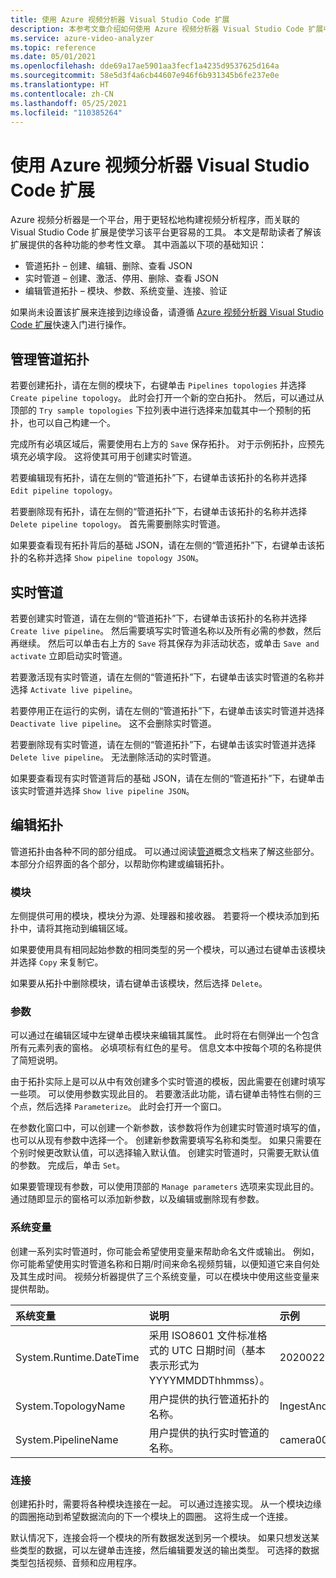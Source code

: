 ```yaml
---
title: 使用 Azure 视频分析器 Visual Studio Code 扩展
description: 本参考文章介绍如何使用 Azure 视频分析器 Visual Studio Code 扩展中的各项功能。
ms.service: azure-video-analyzer
ms.topic: reference
ms.date: 05/01/2021
ms.openlocfilehash: dde69a17ae5901aa3fecf1a4235d9537625d164a
ms.sourcegitcommit: 58e5d3f4a6cb44607e946f6b931345b6fe237e0e
ms.translationtype: HT
ms.contentlocale: zh-CN
ms.lasthandoff: 05/25/2021
ms.locfileid: "110385264"
---
```

# <a name="use-azure-video-analyzer-visual-studio-code-extension"></a>使用 Azure 视频分析器 Visual Studio Code 扩展

Azure 视频分析器是一个平台，用于更轻松地构建视频分析程序，而关联的 Visual Studio Code 扩展是使学习该平台更容易的工具。  本文是帮助读者了解该扩展提供的各种功能的参考性文章。  其中涵盖以下项的基础知识：

* 管道拓扑 – 创建、编辑、删除、查看 JSON
* 实时管道 – 创建、激活、停用、删除、查看 JSON
* 编辑管道拓扑 – 模块、参数、系统变量、连接、验证

如果尚未设置该扩展来连接到边缘设备，请遵循 [Azure 视频分析器 Visual Studio Code 扩展](./create-pipeline-vs-code-extension.md)快速入门进行操作。

## <a name="managing-pipelines-topology"></a>管理管道拓扑

若要创建拓扑，请在左侧的模块下，右键单击 `Pipelines topologies` 并选择 `Create pipeline topology`。  此时会打开一个新的空白拓扑。  然后，可以通过从顶部的 `Try sample topologies` 下拉列表中进行选择来加载其中一个预制的拓扑，也可以自己构建一个。  

完成所有必填区域后，需要使用右上方的 `Save` 保存拓扑。  对于示例拓扑，应预先填充必填字段。  这将使其可用于创建实时管道。

若要编辑现有拓扑，请在左侧的“管道拓扑”下，右键单击该拓扑的名称并选择 `Edit pipeline topology`。

若要删除现有拓扑，请在左侧的“管道拓扑”下，右键单击该拓扑的名称并选择 `Delete pipeline topology`。  首先需要删除实时管道。

如果要查看现有拓扑背后的基础 JSON，请在左侧的“管道拓扑”下，右键单击该拓扑的名称并选择 `Show pipeline topology JSON`。

## <a name="live-pipelines"></a>实时管道

若要创建实时管道，请在左侧的“管道拓扑”下，右键单击该拓扑的名称并选择 `Create live pipeline`。  然后需要填写实时管道名称以及所有必需的参数，然后再继续。  然后可以单击右上方的 `Save` 将其保存为非活动状态，或单击 `Save and activate` 立即启动实时管道。 

若要激活现有实时管道，请在左侧的“管道拓扑”下，右键单击该实时管道的名称并选择 `Activate live pipeline`。

若要停用正在运行的实例，请在左侧的“管道拓扑”下，右键单击该实时管道并选择 `Deactivate live pipeline`。  这不会删除实时管道。

若要删除现有实时管道，请在左侧的“管道拓扑”下，右键单击该实时管道并选择 `Delete live pipeline`。  无法删除活动的实时管道。

如果要查看现有实时管道背后的基础 JSON，请在左侧的“管道拓扑”下，右键单击该实时管道并选择 `Show live pipeline JSON`。

## <a name="editing-a-topology"></a>编辑拓扑 

管道拓扑由各种不同的部分组成。  可以通过阅读[管道](./pipeline.md)概念文档来了解这些部分。本部分介绍界面的各个部分，以帮助你构建或编辑拓扑。

### <a name="modules"></a>模块

左侧提供可用的模块，模块分为源、处理器和接收器。  若要将一个模块添加到拓扑中，请将其拖动到编辑区域。

如果要使用具有相同起始参数的相同类型的另一个模块，可以通过右键单击该模块并选择 `Copy` 来复制它。

如果要从拓扑中删除模块，请右键单击该模块，然后选择 `Delete`。

### <a name="parameters"></a>参数

可以通过在编辑区域中左键单击模块来编辑其属性。  此时将在右侧弹出一个包含所有元素列表的窗格。  必填项标有红色的星号。  信息文本中按每个项的名称提供了简短说明。

由于拓扑实际上是可以从中有效创建多个实时管道的模板，因此需要在创建时填写一些项。  可以使用参数实现此目的。  若要激活此功能，请右键单击特性右侧的三个点，然后选择 `Parameterize`。  此时会打开一个窗口。

在参数化窗口中，可以创建一个新参数，该参数将作为创建实时管道时填写的值，也可以从现有参数中选择一个。  创建新参数需要填写名称和类型。  如果只需要在个别时候更改默认值，可以选择输入默认值。  创建实时管道时，只需要无默认值的参数。  完成后，单击 `Set`。

如果要管理现有参数，可以使用顶部的 `Manage parameters` 选项来实现此目的。  通过随即显示的窗格可以添加新参数，以及编辑或删除现有参数。

### <a name="system-variable"></a>系统变量

创建一系列实时管道时，你可能会希望使用变量来帮助命名文件或输出。  例如，你可能希望使用实时管道名称和日期/时间来命名视频剪辑，以便知道它来自何处及其生成时间。  视频分析器提供了三个系统变量，可以在模块中使用这些变量来提供帮助。

| 系统变量        | 说明                                                  | 示例              |
| :--------------------- | :----------------------------------------------------------- | :------------------- |
| System.Runtime.DateTime        | 采用 ISO8601 文件标准格式的 UTC 日期时间（基本表示形式为 YYYYMMDDThhmmss）。 | 20200222T173200Z     |
| System.TopologyName    | 用户提供的执行管道拓扑的名称。          | IngestAndRecord      |
| System.PipelineName    | 用户提供的执行实时管道的名称。          | camera001            |

### <a name="connections"></a>连接 

创建拓扑时，需要将各种模块连接在一起。  可以通过连接实现。  从一个模块边缘的圆圈拖动到希望数据流向的下一个模块上的圆圈。  这将生成一个连接。

默认情况下，连接会将一个模块的所有数据发送到另一个模块。  如果只想发送某些类型的数据，可以左键单击连接，然后编辑要发送的输出类型。  可选择的数据类型包括视频、音频和应用程序。
